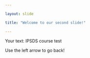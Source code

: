 ```yaml
---

layout: slide

title: "Welcome to our second slide!"

---
```


Your text: IPSDS course test

Use the left arrow to go back!
